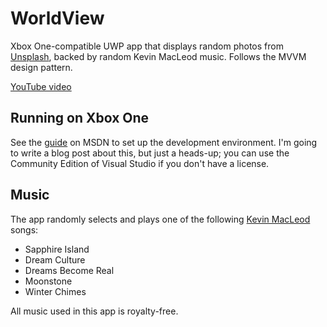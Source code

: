 # WorldView

Xbox One-compatible UWP app that displays random photos from [Unsplash](https://unsplash.com/), backed by random Kevin MacLeod music. Follows the MVVM design pattern.

[YouTube video](https://www.youtube.com/watch?v=joX23HvMCm4)


## Running on Xbox One

See the [guide](https://msdn.microsoft.com/en-us/windows/uwp/xbox-apps/getting-started) on MSDN to set up the development environment. I'm going to write a blog post about this, but just a heads-up; you can use the Community Edition of Visual Studio if you don't have a license.


## Music

The app randomly selects and plays one of the following [Kevin MacLeod](https://incompetech.com/) songs:

* Sapphire Island
* Dream Culture
* Dreams Become Real
* Moonstone
* Winter Chimes

All music used in this app is royalty-free.

